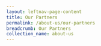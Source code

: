 ```yaml
---
layout: leftnav-page-content
title: Our Partners
permalink: /about-us/our-partners
breadcrumb: Our Partners
collection_name: about-us
---
```

